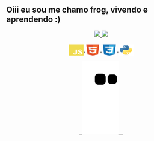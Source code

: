## Oiii eu sou me chamo frog, vivendo e aprendendo :)
<div align="center">
  <a href="https://github.com/RealFrog">
  <img height="180em" src="https://github-readme-stats.vercel.app/api?username=Frogger&show_icons=true&theme=dark&include_all_commits=true&count_private=true"/>
  <img height="180em" src="https://github-readme-stats.vercel.app/api/top-langs/?username=Realfrog&layout=compact&langs_count=7&theme=dark"/>
  <div align="center">
  <a href="https://github.com/Realfrog">
</div>
<div style="display: inline_block"><br>
  <img align="center" alt="Frog-Js" height="30" width="40" src="https://raw.githubusercontent.com/devicons/devicon/master/icons/javascript/javascript-plain.svg">
  <img align="center" alt="Frog-HTML" height="30" width="40" src="https://raw.githubusercontent.com/devicons/devicon/master/icons/html5/html5-original.svg">
  <img align="center" alt="Frog-CSS" height="30" width="40" src="https://raw.githubusercontent.com/devicons/devicon/master/icons/css3/css3-original.svg">
  <img align="center" alt="Frog-Python" height="30" width="40" src="https://raw.githubusercontent.com/devicons/devicon/master/icons/python/python-original.svg">
</div>
  

 ​  ![​Snake animation​](https://github.com/rafaballerini/rafaballerini/blob/output/github-contribution-grid-snake.svg) 
 ​  
 ​</div>
